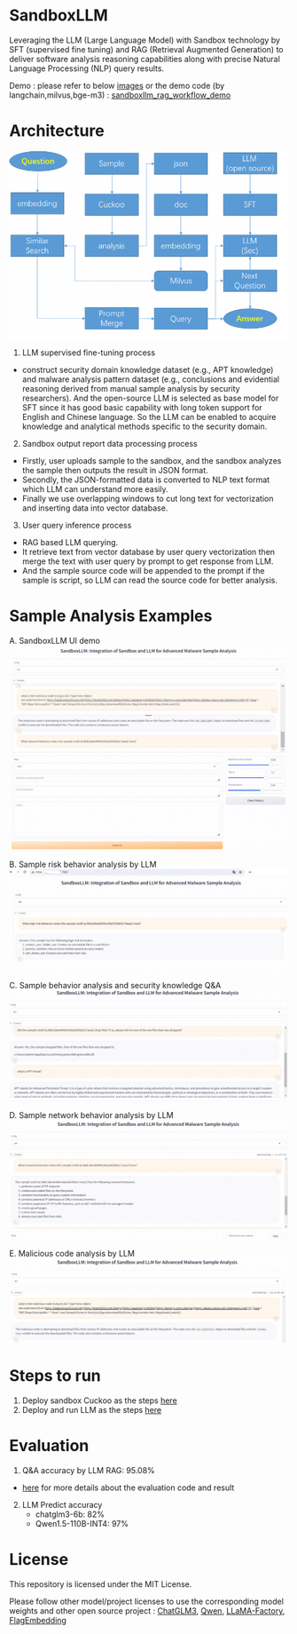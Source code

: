# SandboxLLM
Leveraging the LLM (Large Language Model) with Sandbox technology by SFT (supervised fine tuning) and RAG (Retrieval Augmented Generation) to deliver software analysis reasoning capabilities along with precise Natural Language Processing (NLP) query results.

Demo : please refer to below [images](https://github.com/ybdesire/SandboxLLM/tree/main?tab=readme-ov-file#sample-analysis-examples) or the demo code (by langchain,milvus,bge-m3)  : [sandboxllm_rag_workflow_demo](llm/sandboxllm_rag_workflow_demo.ipynb)


# Architecture

![alt tag](llm/pics/sandboxllm_design.png)

1. LLM supervised fine-tuning process
- construct security domain knowledge dataset (e.g., APT knowledge) and malware analysis pattern dataset (e.g., conclusions and evidential reasoning derived from manual sample analysis by security researchers). And the open-source LLM is selected as base model for SFT since it has good basic capability with long token support for English and Chinese language. So the LLM can be enabled to acquire knowledge and analytical methods specific to the security domain.
2. Sandbox output report data processing process
- Firstly, user uploads sample to the sandbox, and the sandbox analyzes the sample then outputs the result in JSON format.
- Secondly, the JSON-formatted data is converted to NLP text format which LLM can understand more easily.
- Finally we use overlapping windows to cut long text for vectorization and inserting data into vector database.
3. User query inference process
- RAG based LLM querying.
- It retrieve text from vector database by user query vectorization then merge the text with user query by prompt to get response from LLM.
- And the sample source code will be appended to the prompt if the sample is script, so LLM can read the source code for better analysis. 

# Sample Analysis Examples

A. SandboxLLM UI demo
![alt tag](llm/pics/sandboxllm_full_ui_example.png)

B. Sample risk behavior analysis by LLM
![alt tag](llm/pics/sandboxllm_ui_example01.png)

C. Sample behavior analysis and security knowledge Q&A
![alt tag](llm/pics/sandboxllm_ui_example02.png)

D. Sample network behavior analysis by LLM
![alt tag](llm/pics/sandboxllm_ui_example03.png)

E. Malicious code analysis by LLM
![alt tag](llm/pics/sandboxllm_ui_example04.png)




# Steps to run 

1. Deploy sandbox Cuckoo as the steps [here](sandbox/readme.md)
2. Deploy and run LLM as the steps [here](llm/readme.md)

# Evaluation

1. Q&A accuracy by LLM RAG: 95.08%
- [here](https://github.com/ybdesire/SandboxLLM/blob/main/sandbox/readme.md#question--answer-test) for more details about the evaluation code and result

2. LLM Predict accuracy
   - chatglm3-6b: 82%
   - Qwen1.5-110B-INT4: 97%


# License
This repository is licensed under the MIT License.

Please follow other model/project licenses to use the corresponding model weights and other open source project : [ChatGLM3](https://github.com/THUDM/ChatGLM3/blob/main/LICENSE), [Qwen](https://github.com/QwenLM/Qwen/blob/main/Tongyi%20Qianwen%20LICENSE%20AGREEMENT), [LLaMA-Factory](https://github.com/hiyouga/LLaMA-Factory), [FlagEmbedding](https://github.com/FlagOpen/FlagEmbedding/blob/master/LICENSE)



